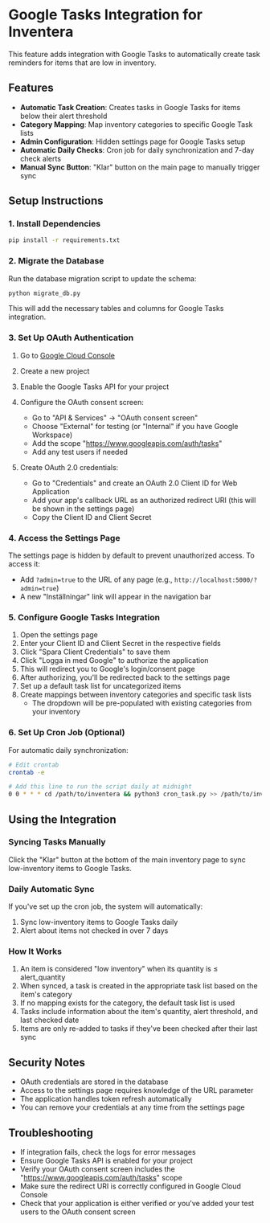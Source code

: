# Google Tasks Integration for Inventera

This feature adds integration with Google Tasks to automatically create task reminders for items that are low in inventory.

## Features

- **Automatic Task Creation**: Creates tasks in Google Tasks for items below their alert threshold
- **Category Mapping**: Map inventory categories to specific Google Task lists
- **Admin Configuration**: Hidden settings page for Google Tasks setup
- **Automatic Daily Checks**: Cron job for daily synchronization and 7-day check alerts
- **Manual Sync Button**: "Klar" button on the main page to manually trigger sync

## Setup Instructions

### 1. Install Dependencies

```bash
pip install -r requirements.txt
```

### 2. Migrate the Database

Run the database migration script to update the schema:

```bash
python migrate_db.py
```

This will add the necessary tables and columns for Google Tasks integration.

### 3. Set Up OAuth Authentication

1. Go to [Google Cloud Console](https://console.cloud.google.com/)
2. Create a new project
3. Enable the Google Tasks API for your project
4. Configure the OAuth consent screen:
   - Go to "API & Services" -> "OAuth consent screen"
   - Choose "External" for testing (or "Internal" if you have Google Workspace)
   - Add the scope "https://www.googleapis.com/auth/tasks"
   - Add any test users if needed
   
5. Create OAuth 2.0 credentials:
   - Go to "Credentials" and create an OAuth 2.0 Client ID for Web Application
   - Add your app's callback URL as an authorized redirect URI (this will be shown in the settings page)
   - Copy the Client ID and Client Secret

### 4. Access the Settings Page

The settings page is hidden by default to prevent unauthorized access. To access it:

- Add `?admin=true` to the URL of any page (e.g., `http://localhost:5000/?admin=true`)
- A new "Inställningar" link will appear in the navigation bar

### 5. Configure Google Tasks Integration

1. Open the settings page
2. Enter your Client ID and Client Secret in the respective fields
3. Click "Spara Client Credentials" to save them
4. Click "Logga in med Google" to authorize the application
5. This will redirect you to Google's login/consent page
6. After authorizing, you'll be redirected back to the settings page
7. Set up a default task list for uncategorized items
8. Create mappings between inventory categories and specific task lists
   - The dropdown will be pre-populated with existing categories from your inventory

### 6. Set Up Cron Job (Optional)

For automatic daily synchronization:

```bash
# Edit crontab
crontab -e

# Add this line to run the script daily at midnight
0 0 * * * cd /path/to/inventera && python3 cron_task.py >> /path/to/inventera/cron.log 2>&1
```

## Using the Integration

### Syncing Tasks Manually

Click the "Klar" button at the bottom of the main inventory page to sync low-inventory items to Google Tasks.

### Daily Automatic Sync

If you've set up the cron job, the system will automatically:

1. Sync low-inventory items to Google Tasks daily
2. Alert about items not checked in over 7 days

### How It Works

1. An item is considered "low inventory" when its quantity is ≤ alert_quantity
2. When synced, a task is created in the appropriate task list based on the item's category
3. If no mapping exists for the category, the default task list is used
4. Tasks include information about the item's quantity, alert threshold, and last checked date
5. Items are only re-added to tasks if they've been checked after their last sync

## Security Notes

- OAuth credentials are stored in the database
- Access to the settings page requires knowledge of the URL parameter
- The application handles token refresh automatically
- You can remove your credentials at any time from the settings page

## Troubleshooting

- If integration fails, check the logs for error messages
- Ensure Google Tasks API is enabled for your project
- Verify your OAuth consent screen includes the "https://www.googleapis.com/auth/tasks" scope
- Make sure the redirect URI is correctly configured in Google Cloud Console
- Check that your application is either verified or you've added your test users to the OAuth consent screen